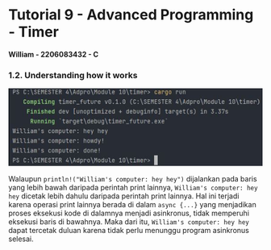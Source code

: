 # Tutorial 9 - Advanced Programming - Timer
**William - 2206083432 - C**

### 1.2. Understanding how it works
<img src="image/image_1.JPG">

Walaupun `println!("William's computer: hey hey")` dijalankan pada baris yang lebih bawah daripada perintah print lainnya,
`William's computer: hey hey` dicetak lebih dahulu daripada perintah print lainnya.
Hal ini terjadi karena operasi print lainnya berada di dalam `async {...}` yang menjadikan proses eksekusi kode di dalamnya menjadi asinkronus, tidak memperuhi eksekusi baris di bawahnya.
Maka dari itu, `William's computer: hey hey` dapat tercetak duluan karena tidak perlu menunggu program asinkronus selesai.

